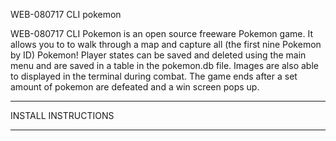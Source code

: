 WEB-080717 CLI pokemon

WEB-080717 CLI Pokemon is an open source freeware Pokemon game. It allows you to to walk through a map and capture all (the first nine Pokemon by ID) Pokemon! Player states can be saved and deleted using the main menu and are saved in a table in the pokemon.db file. Images are also able to displayed in the terminal during combat. The game ends after a set amount of pokemon are defeated and a win screen pops up.

**********************

INSTALL INSTRUCTIONS
**********************
